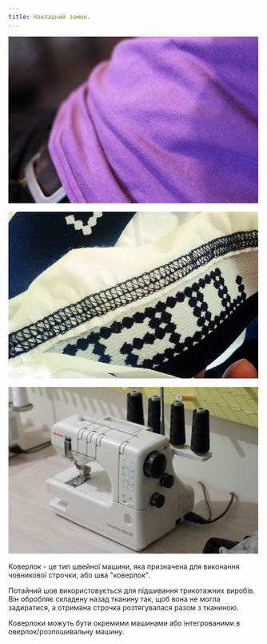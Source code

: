 ```yaml
---
title: Накладний замок.
---
```


![Поділ на футболці, виконаний на машині коверлок](coverlock-hem.jpg)

![Готовий виворітний бік потайного шва](coverlock.jpg)

![Моя коверлок-машина Janome Coverpro 1000 CPX](janome-coverpro.jpg)

Коверлок - це тип швейної машини, яка призначена для виконання човникової строчки, або шва "коверлок".

Потайний шов використовується для підшивання трикотажних виробів. Він обробляє складену назад тканину так, щоб вона не могла задиратися, а отримана строчка розтягувалася разом з тканиною.

Коверлоки можуть бути окремими машинами або інтегрованими в оверлок/розпошивальну машину.
